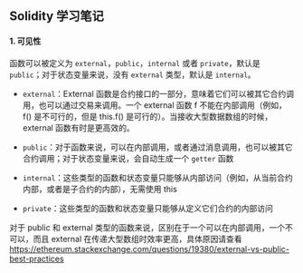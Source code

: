 ## Solidity 学习笔记

#### 1. 可见性

函数可以被定义为 `external`，`public`，`internal` 或者 `private`，默认是 `public`；对于状态变量来说，没有 `external` 类型，默认是 `internal`。

- `external`：External 函数是合约接口的一部分，意味着它们可以被其它合约调用，也可以通过交易来调用。一个 external 函数 f 不能在内部调用（例如，f() 是不可行的，但是 this.f() 是可行的）。当接收大型数据数组的时候，external 函数有时是更高效的。

- `public`：对于函数来说，可以在内部调用，或者通过消息调用，也可以被其它合约调用；对于状态变量来说，会自动生成一个 `getter` 函数

- `internal`：这些类型的函数和状态变量只能够从内部访问（例如，从当前合约内部，或者是子合约的内部），无需使用 this

- `private`：这些类型的函数和状态变量只能够从定义它们合约的内部访问

对于 public 和 external 类型的函数来说，区别在于一个可以在内部调用，一个不可以，而且 external 在传递大型数组时效率更高，具体原因请查看
https://ethereum.stackexchange.com/questions/19380/external-vs-public-best-practices
